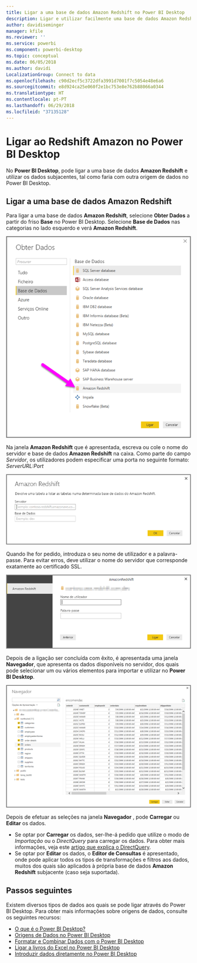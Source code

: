 ```yaml
---
title: Ligar a uma base de dados Amazon Redshift no Power BI Desktop
description: Ligar e utilizar facilmente uma base de dados Amazon Redshift no Power BI Desktop
author: davidiseminger
manager: kfile
ms.reviewer: ''
ms.service: powerbi
ms.component: powerbi-desktop
ms.topic: conceptual
ms.date: 06/05/2018
ms.author: davidi
LocalizationGroup: Connect to data
ms.openlocfilehash: c90d2ecf5c3722dfa3991d7001f7c5054e48e6a6
ms.sourcegitcommit: e8d924ca25e060f2e1bc753e8e762b88066a0344
ms.translationtype: HT
ms.contentlocale: pt-PT
ms.lasthandoff: 06/29/2018
ms.locfileid: "37135128"
---
```

# <a name="connect-to-amazon-redshift-in-power-bi-desktop"></a>Ligar ao Redshift Amazon no Power BI Desktop
No **Power BI Desktop**, pode ligar a uma base de dados **Amazon Redshift** e utilizar os dados subjacentes, tal como faria com outra origem de dados no Power BI Desktop.

## <a name="connect-to-an-amazon-redshift-database"></a>Ligar a uma base de dados Amazon Redshift
Para ligar a uma base de dados **Amazon Redshift**, selecione **Obter Dados** a partir do friso **Base** no Power BI Desktop. Selecione **Base de Dados** nas categorias no lado esquerdo e verá **Amazon Redshift**.

![](media/desktop-connect-redshift/connect_redshift_3.png)

Na janela **Amazon Redshift** que é apresentada, escreva ou cole o nome do servidor e base de dados **Amazon Redshift** na caixa. Como parte do campo *Servidor*, os utilizadores podem especificar uma porta no seguinte formato: *ServerURL:Port*

![](media/desktop-connect-redshift/connect_redshift_4.png)

Quando lhe for pedido, introduza o seu nome de utilizador e a palavra-passe. Para evitar erros, deve utilizar o nome do servidor que corresponde exatamente ao certificado SSL. 

![](media/desktop-connect-redshift/connect_redshift_5.png)

Depois de a ligação ser concluída com êxito, é apresentada uma janela **Navegador**, que apresenta os dados disponíveis no servidor, dos quais pode selecionar um ou vários elementos para importar e utilizar no **Power BI Desktop**.

![](media/desktop-connect-redshift/connect_redshift_6.png)

Depois de efetuar as seleções na janela **Navegador** , pode **Carregar** ou **Editar** os dados.

* Se optar por **Carregar** os dados, ser-lhe-á pedido que utilize o modo de *Importação* ou o *DirectQuery* para carregar os dados. Para obter mais informações, veja este [artigo que explica o DirectQuery](desktop-use-directquery.md).
* Se optar por **Editar** os dados, o **Editor de Consultas** é apresentado, onde pode aplicar todos os tipos de transformações e filtros aos dados, muitos dos quais são aplicados à própria base de dados **Amazon Redshift** subjacente (caso seja suportada).

## <a name="next-steps"></a>Passos seguintes
Existem diversos tipos de dados aos quais se pode ligar através do Power BI Desktop. Para obter mais informações sobre origens de dados, consulte os seguintes recursos:

* [O que é o Power BI Desktop?](desktop-what-is-desktop.md)
* [Origens de Dados no Power BI Desktop](desktop-data-sources.md)
* [Formatar e Combinar Dados com o Power BI Desktop](desktop-shape-and-combine-data.md)
* [Ligar a livros do Excel no Power BI Desktop](desktop-connect-excel.md)   
* [Introduzir dados diretamente no Power BI Desktop](desktop-enter-data-directly-into-desktop.md)   

